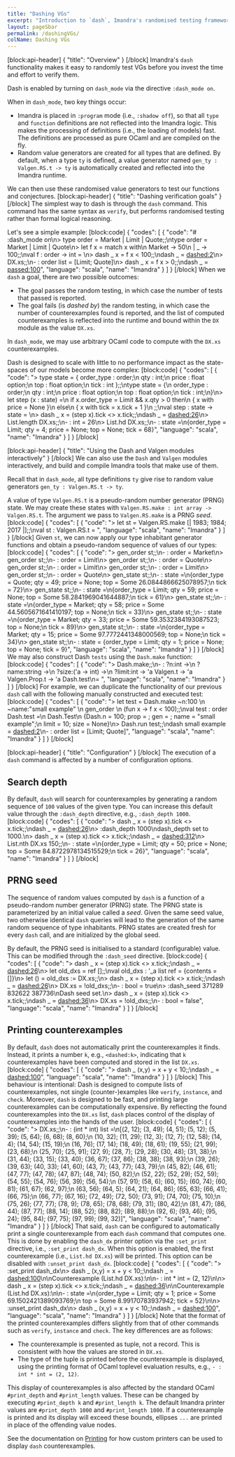 ```yaml
---
title: "Dashing VGs"
excerpt: "Introduction to `dash`, Imandra's randomised testing framework."
layout: pageSbar
permalink: /dashingVGs/
colName: Dashing VGs
---
```

[block:api-header]
{
  "title": "Overview"
}
[/block]
Imandra's `dash` functionality makes it easy to randomly test VGs before you invest the time and effort to verify them. 

Dash is enabled by turning on `dash_mode` via the directive `:dash_mode on`.

When in `dash_mode`, two key things occur: 
* Imandra is placed in `:program` mode (i.e., `:shadow off`), so that all `type` and `function` definitions are not reflected into the Imandra logic. This makes the processing of definitions (i.e., the loading of models) fast. The definitions are processed as pure OCaml and are compiled on the fly.
* Random value generators are created for all types that are defined. By default, when a type `ty` is defined, a value generator named `gen_ty : Valgen.RS.t -> ty` is automatically created and reflected into the Imandra runtime.

We can then use these randomised value generators to test our functions and conjectures.
[block:api-header]
{
  "title": "Dashing verification goals"
}
[/block]
The simplest way to dash is through the `dash` command. This command has the same syntax as `verify`, but performs randomised testing rather than formal logical reasoning.

Let's see a simple example:
[block:code]
{
  "codes": [
    {
      "code": "# :dash_mode on\n> type order = Market | Limit | Quote;;\ntype order = Market | Limit | Quote\n> let f x = match x with\n    Market -> 50\n   | _     -> 100;;\nval f : order -> int = <fun>\n> dash _ x = f x < 100;;\ndash _ = <dashed:2>\n> DX.xs;;\n- : order list = [Limit; Quote]\n> dash _ x = f x > 0;;\ndash _ = <passed:100>",
      "language": "scala",
      "name": "Imandra"
    }
  ]
}
[/block]
When we `dash` a goal, there are two possible outcomes:
 * The goal passes the random testing, in which case the number of tests that passed is reported.
 * The goal fails (is *dashed by*) the random testing, in which case the number of counterexamples found is reported, and the list of computed counterexamples is reflected into the runtime and bound within the `DX` module as the value `DX.xs`. 

In `dash_mode`, we may use arbitrary OCaml code to compute with the `DX.xs` counterexamples.

Dash is designed to scale with little to no performance impact as the state-spaces of our models become more complex:
[block:code]
{
  "codes": [
    {
      "code": "> type state = { order_type : order;\n                 qty        : int;\n                 price      : float option;\n                 top        : float option;\n                 tick       : int };;\ntype state = {\n  order_type : order;\n  qty : int;\n  price : float option;\n  top : float option;\n  tick : int;\n}\n> let step (x : state) =\n   if x.order_type = Limit && x.qty > 0 then\n     { x with price = None }\n   else\n     { x with tick = x.tick + 1 }\n  ;;\nval step : state -> state = <fun>\n> dash _ x = (step x).tick <> x.tick;;\ndash _ = <dashed:26>\n> List.length DX.xs;;\n- : int = 26\n> List.hd DX.xs;;\n- : state =\n{order_type = Limit; qty = 4; price = None; top = None; tick = 68}",
      "language": "scala",
      "name": "Imandra"
    }
  ]
}
[/block]

[block:api-header]
{
  "title": "Using the Dash and Valgen modules interactively"
}
[/block]
We can also use the `Dash` and `Valgen` modules interactively, and build and compile Imandra tools that make use of them.

Recall that in `dash_mode`, all type definitions `ty` give rise to random value generators ```gen_ty : Valgen.RS.t -> ty```. 

A value of type `Valgen.RS.t` is a pseudo-random number generator (PRNG) state. We may create these states with `Valgen.RS.make : int array -> Valgen.RS.t`. The argument we pass to `Valgen.RS.make` is a PRNG *seed*. 
[block:code]
{
  "codes": [
    {
      "code": "> let st = Valgen.RS.make [| 1983; 1984; 2017 |];;\nval st : Valgen.RS.t = <abstr>",
      "language": "scala",
      "name": "Imandra"
    }
  ]
}
[/block]
Given `st`, we can now apply our type inhabitant generator functions and obtain a pseudo-random sequence of values of our types:
[block:code]
{
  "codes": [
    {
      "code": "> gen_order st;;\n- : order = Market\n> gen_order st;;\n- : order = Limit\n> gen_order st;;\n- : order = Quote\n> gen_order st;;\n- : order = Limit\n> gen_order st;;\n- : order = Limit\n> gen_order st;;\n- : order = Quote\n> gen_state st;;\n- : state =\n{order_type = Quote; qty = 49; price = None; top = Some 26.0844866625078957;\n tick = 72}\n> gen_state st;;\n- : state =\n{order_type = Limit; qty = 59; price = None; top = Some 58.2841969041644887;\n tick = 61}\n> gen_state st;;\n- : state =\n{order_type = Market; qty = 58; price = Some 44.5605671641410197; top = None;\n tick = 33}\n> gen_state st;;\n- : state =\n{order_type = Market; qty = 33; price = Some 59.3532384193087523; top = None;\n tick = 89}\n> gen_state st;;\n- : state =\n{order_type = Market; qty = 15; price = Some 97.7772441348000569; top = None;\n tick = 34}\n> gen_state st;;\n- : state = {order_type = Limit; qty = 1; price = None; top = None; tick = 9}",
      "language": "scala",
      "name": "Imandra"
    }
  ]
}
[/block]
We may also construct Dash `tests` using the `Dash.make` function:
[block:code]
{
  "codes": [
    {
      "code": "> Dash.make;;\n- : ?n:int ->\n    ?name:string ->\n    ?size:('a -> int) ->\n    ?limit:int -> 'a Valgen.t -> 'a Valgen.Prop.t -> 'a Dash.test\n= <fun>",
      "language": "scala",
      "name": "Imandra"
    }
  ]
}
[/block]
For example, we can duplicate the functionality of our previous `dash` call with the following manually constructed and executed test:
[block:code]
{
  "codes": [
    {
      "code": "> let test = Dash.make ~n:100 \n                       ~name:\"small example\" \n                        gen_order \n                       (fun x -> f x < 100);;\nval test : order Dash.test =\n  Dash.Test\n   {Dash.n = 100; prop = <fun>; gen = <fun>; name = \"small example\";\n    limit = 10; size = None}\n> Dash.run test;;\ndash small example = <dashed:2>\n- : order list = [Limit; Quote]",
      "language": "scala",
      "name": "Imandra"
    }
  ]
}
[/block]

[block:api-header]
{
  "title": "Configuration"
}
[/block]
The execution of a `dash` command is affected by a number of configuration options.

## Search depth

By default, `dash` will search for counterexamples by generating a random sequence of `100` values of the given type. You can increase this default value through the `:dash_depth` directive, e.g., `:dash_depth 1000`.
[block:code]
{
  "codes": [
    {
      "code": "> dash _ x = (step x).tick <> x.tick;;\ndash _ = <dashed:26>\n> :dash_depth 1000\ndash_depth set to 1000.\n> dash _ x = (step x).tick <> x.tick;;\ndash _ = <dashed:312>\n> List.nth DX.xs 150;;\n- : state =\n{order_type = Limit; qty = 50; price = None; top = Some 84.8722978134515529;\n tick = 26}",
      "language": "scala",
      "name": "Imandra"
    }
  ]
}
[/block]
## PRNG seed

The sequence of random values computed by `dash` is a function of a pseudo-random number generator (PRNG) state. The PRNG state is parameterized by an initial value called a *seed*. Given the same seed value, two otherwise identical `dash` queries will lead to the generation of the same random sequence of type inhabitants. PRNG states are created fresh for every `dash` call, and are initialized by the global seed.

By default, the PRNG seed is initialised to a standard (configurable) value. This can be modified through the `:dash_seed` directive.
[block:code]
{
  "codes": [
    {
      "code": "> dash _ x = (step x).tick <> x.tick;;\ndash _ = <dashed:26>\n> let old_dxs = ref [];;\nval old_dxs : '_a list ref = {contents = []}\n> let () = old_dxs := DX.xs;;\n> dash _ x = (step x).tick <> x.tick;;\ndash _ = <dashed:26>\n> DX.xs = !old_dxs;;\n- : bool = true\n> :dash_seed 371289 832622 387736\nDash seed set.\n> dash _ x = (step x).tick <> x.tick;;\ndash _ = <dashed:36>\n> DX.xs = !old_dxs;;\n- : bool = false",
      "language": "scala",
      "name": "Imandra"
    }
  ]
}
[/block]
## Printing counterexamples

By default, `dash` does not automatically print the counterexamples it finds. Instead, it prints a number `k`, e.g., `<dashed:k>`, indicating that `k` counterexamples have been computed and stored in the list `DX.xs`.  
[block:code]
{
  "codes": [
    {
      "code": "> dash _ (x,y) = x + y < 10;;\ndash _ = <dashed:100>",
      "language": "scala",
      "name": "Imandra"
    }
  ]
}
[/block]
This behaviour is intentional: Dash is designed to compute lists of counterexamples, not single (counter-)examples like `verify`, `instance`, and `check`. Moreover, `dash` is designed to be fast, and printing large counterexamples can be computationally expensive. By reflecting the found counterexamples into the `DX.xs` list, `dash` places control of the display of counterexamples into the hands of the user.
[block:code]
{
  "codes": [
    {
      "code": "> DX.xs;;\n- : (int * int) list =\n[(2, 12); (3, 49); (4, 51); (5, 12); (5, 39); (5, 64); (6, 68); (8, 60);\n (10, 32); (11, 29); (12, 3); (12, 7); (12, 58); (14, 4); (14, 54); (15, 19);\n (16, 76); (17, 14); (18, 49); (18, 61); (19, 55); (21, 99); (23, 68);\n (25, 70); (25, 91); (27, 9); (28, 7); (29, 28); (30, 48); (31, 38);\n (31, 44); (33, 15); (33, 40); (36, 67); (37, 86); (38, 38); (38, 93);\n (39, 26); (39, 63); (40, 33); (41, 60); (43, 7); (43, 77); (43, 79);\n (45, 82); (46, 61); (47, 77); (47, 78); (47, 87); (48, 74); (50, 82);\n (52, 22); (52, 29); (52, 59); (54, 55); (54, 76); (56, 39); (56, 54);\n (57, 91); (58, 6); (60, 15); (60, 74); (60, 81); (61, 67); (62, 97);\n (63, 56); (64, 5); (64, 21); (64, 86); (65, 63); (66, 41); (66, 75);\n (66, 77); (67, 16); (72, 49); (72, 50); (73, 91); (74, 70); (75, 10);\n (75, 26); (77, 77); (78, 9); (78, 65); (78, 68); (79, 31); (80, 42);\n (81, 47); (86, 44); (87, 77); (88, 14); (88, 52); (88, 82); (89, 88);\n (92, 6); (93, 46); (95, 24); (95, 84); (97, 75); (97, 99); (99, 32)]",
      "language": "scala",
      "name": "Imandra"
    }
  ]
}
[/block]
That said, `dash` can be configured to automatically print a single counterexample from each `dash` command that computes one. This is done by enabling the `dash_dx` printer option via the `:set_print` directive, i.e., `:set_print dash_dx`. When this option is enabled, the first counterexample (i.e., `List.hd DX.xs`) will be printed. This option can be disabled with `:unset_print dash_dx`.
[block:code]
{
  "codes": [
    {
      "code": "> :set_print dash_dx\n> dash _ (x,y) = x + y < 10;;\ndash _ = <dashed:100>\n\nCounterexample (List.hd DX.xs):\n\n- : int * int = (2, 12)\n\n> dash _ x = (step x).tick <> x.tick;;\ndash _ = <dashed:36>\n\nCounterexample (List.hd DX.xs):\n\n- : state =\n{order_type = Limit; qty = 1; price = Some 69.1502421389093769;\n top = Some 8.99170783937942; tick = 52}\n\n> :unset_print dash_dx\n> dash _ (x,y) = x + y < 10;;\ndash _ = <dashed:100>",
      "language": "scala",
      "name": "Imandra"
    }
  ]
}
[/block]
Note that the format of the printed counterexamples differs slightly from that of other commands such as `verify`, `instance` and `check`. The key differences are as follows:

* The counterexample is presented as tuple, not a record. This is consistent with how the values are stored in `DX.xs`.
* The type of the tuple is printed before the counterexample is displayed, using the printing format of OCaml toplevel evaluation results, e.g., `- : int * int = (2, 12)`. 

This display of counterexamples is also affected by the standard OCaml `#print_depth` and `#print_length` values. These can be changed by executing `#print_depth k` and `#print_length k`. The default Imandra printer values are `#print_depth 1000` and `#print_length 1000`. If a counterexample is printed and its display will exceed these bounds, ellipses `...` are printed in place of the offending value nodes.

See the documentation on [Printing](doc:printing-1) for how custom printers can be used to display `dash` counterexamples.
